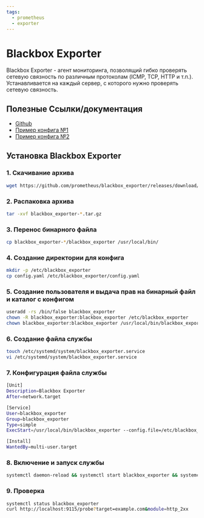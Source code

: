 ```yaml
---
tags:
  - prometheus
  - exporter
---
```


# Blackbox Exporter
Blackbox Exporter - агент мониторинга, позволящий гибко проверять сетевую связность по различным протоколам (ICMP, TCP, HTTP и т.п.). Устанавливается на каждый сервер, с которого нужно проверять сетевую связность.

## Полезные Ссылки/документация
* [Github](https://github.com/prometheus/blackbox_exporter)
* [Пример конфига №1](https://github.com/prometheus/blackbox_exporter/blob/master/blackbox.yml)
* [Пример конфига №2](https://github.com/prometheus/blackbox_exporter/blob/master/example.yml)


## Установка Blackbox Exporter

### 1. Скачивание архива
```bash
wget https://github.com/prometheus/blackbox_exporter/releases/download/v0.27.0/blackbox_exporter-0.27.0.linux-amd64.tar.gz
```

### 2. Распаковка архива
```bash
tar -xvf blackbox_exporter-*.tar.gz
```

### 3. Перенос бинарного файла
```bash
cp blackbox_exporter-*/blackbox_exporter /usr/local/bin/
```

### 4. Создание директории для конфига
```bash
mkdir -p /etc/blackbox_exporter
cp config.yaml /etc/blackbox_exporter/config.yaml
```

### 5. Создание пользователя и выдача прав на бинарный файл и каталог с конфигом
```bash
useradd -rs /bin/false blackbox_exporter
chown -R blackbox_exporter:blackbox_exporter /etc/blackbox_exporter
chown blackbox_exporter:blackbox_exporter /usr/local/bin/blackbox_exporter
```

### 6. Создание файла службы
```bash
touch /etc/systemd/system/blackbox_exporter.service
vi /etc/systemd/system/blackbox_exporter.service 
```

### 7. Конфигурация файла службы
```bash
[Unit]
Description=Blackbox Exporter
After=network.target

[Service]
User=blackbox_exporter
Group=blackbox_exporter
Type=simple
ExecStart=/usr/local/bin/blackbox_exporter --config.file=/etc/blackbox_exporter/config.yaml --web.listen-address=:9115

[Install]
WantedBy=multi-user.target
```

### 8. Включение и запуск службы
```bash
systemctl daemon-reload && systemctl start blackbox_exporter && systemctl enable blackbox_exporter
```

### 9. Проверка
```bash
systemctl status blackbox_exporter
curl http://localhost:9115/probe?target=example.com&module=http_2xx
```
